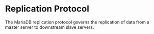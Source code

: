 
# Replication Protocol

The MariaDB replication protocol governs the replication of data from a master server to downstream slave servers.

